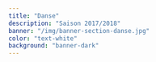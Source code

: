 ```yaml
---
title: "Danse"
description: "Saison 2017/2018"
banner: "/img/banner-section-danse.jpg"
color: "text-white"
background: "banner-dark"
---
```

